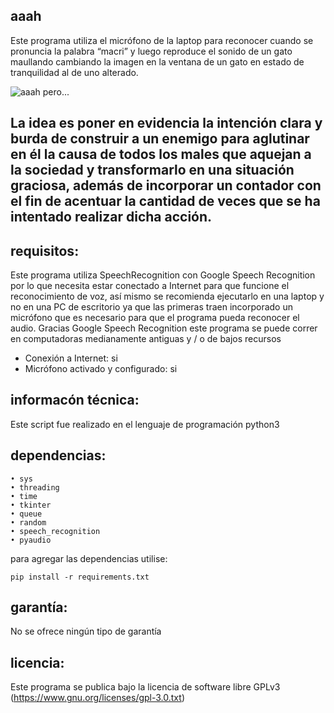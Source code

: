## aaah 

Este programa utiliza el micrófono de la laptop para reconocer cuando se pronuncia la palabra “macri” y luego reproduce el sonido de un gato maullando cambiando la imagen en la ventana de un gato en estado de tranquilidad al de uno alterado.

![aaah pero...](https://i.postimg.cc/KzdkKYXW/Captura-de-pantalla-2023-01-23-21-20-16.png)

La idea es poner en evidencia la intención clara y burda de construir a un enemigo para aglutinar en él la causa de todos los males que aquejan a la sociedad y transformarlo en una situación graciosa, además de incorporar un contador con el fin de acentuar la cantidad de veces que se ha intentado realizar dicha acción.
--------------------------------------------------------------------------------

## requisitos:

Este programa utiliza SpeechRecognition con Google Speech Recognition por lo que necesita estar conectado a Internet para que funcione el reconocimiento de voz, así mismo se recomienda ejecutarlo en una laptop y no en una PC de escritorio ya que las primeras traen incorporado un micrófono que es necesario para que el programa pueda reconocer el audio. 
Gracias Google Speech Recognition este programa se puede correr en computadoras medianamente antiguas y / o de bajos recursos

* Conexión a Internet: si
* Micrófono activado y configurado: si

## informacón técnica:

Este script fue realizado en el lenguaje de programación python3

## dependencias:
    • sys
    • threading
    • time
    • tkinter 
    • queue
    • random
    • speech_recognition  
    • pyaudio
     
para agregar las dependencias utilise:

    pip install -r requirements.txt

## garantía:

No se ofrece ningún tipo de garantía

## licencia:

Este programa se publica bajo la licencia de software libre GPLv3 (https://www.gnu.org/licenses/gpl-3.0.txt)

